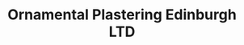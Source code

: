 ---
title: "Ornamental Plastering Edinburgh LTD"
url: /edinburgh/ornamental-plastering-edinburgh-ltd/
shop: trade
---